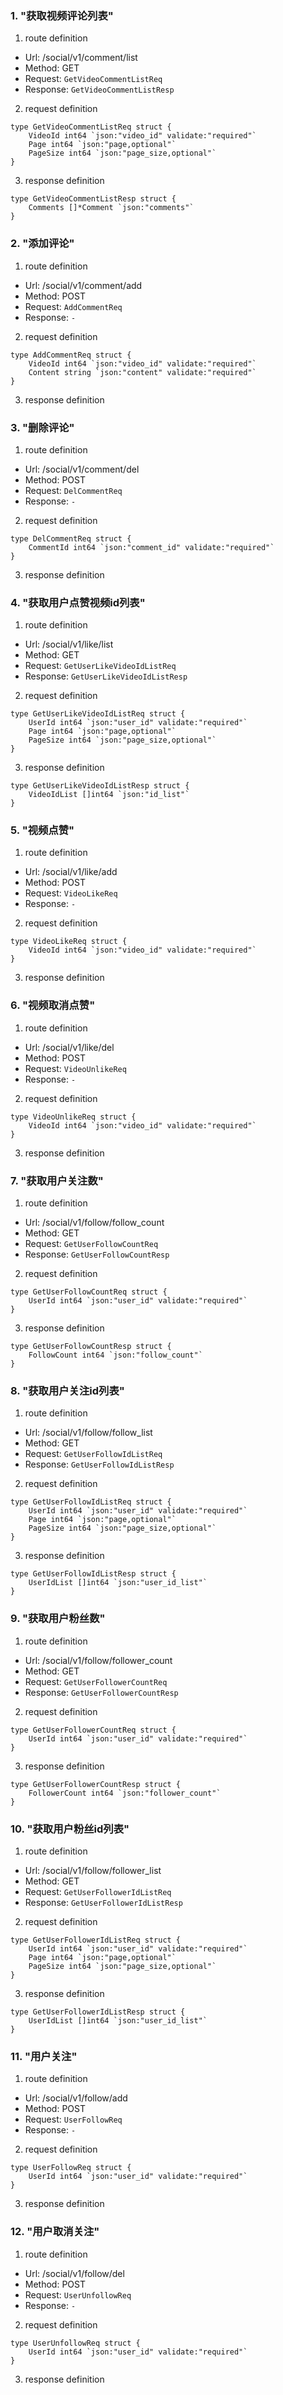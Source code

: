 ### 1. "获取视频评论列表"

1. route definition

- Url: /social/v1/comment/list
- Method: GET
- Request: `GetVideoCommentListReq`
- Response: `GetVideoCommentListResp`

2. request definition



```golang
type GetVideoCommentListReq struct {
	VideoId int64 `json:"video_id" validate:"required"`
	Page int64 `json:"page,optional"`
	PageSize int64 `json:"page_size,optional"`
}
```


3. response definition



```golang
type GetVideoCommentListResp struct {
	Comments []*Comment `json:"comments"`
}
```

### 2. "添加评论"

1. route definition

- Url: /social/v1/comment/add
- Method: POST
- Request: `AddCommentReq`
- Response: `-`

2. request definition



```golang
type AddCommentReq struct {
	VideoId int64 `json:"video_id" validate:"required"`
	Content string `json:"content" validate:"required"`
}
```


3. response definition


### 3. "删除评论"

1. route definition

- Url: /social/v1/comment/del
- Method: POST
- Request: `DelCommentReq`
- Response: `-`

2. request definition



```golang
type DelCommentReq struct {
	CommentId int64 `json:"comment_id" validate:"required"`
}
```


3. response definition


### 4. "获取用户点赞视频id列表"

1. route definition

- Url: /social/v1/like/list
- Method: GET
- Request: `GetUserLikeVideoIdListReq`
- Response: `GetUserLikeVideoIdListResp`

2. request definition



```golang
type GetUserLikeVideoIdListReq struct {
	UserId int64 `json:"user_id" validate:"required"`
	Page int64 `json:"page,optional"`
	PageSize int64 `json:"page_size,optional"`
}
```


3. response definition



```golang
type GetUserLikeVideoIdListResp struct {
	VideoIdList []int64 `json:"id_list"`
}
```

### 5. "视频点赞"

1. route definition

- Url: /social/v1/like/add
- Method: POST
- Request: `VideoLikeReq`
- Response: `-`

2. request definition



```golang
type VideoLikeReq struct {
	VideoId int64 `json:"video_id" validate:"required"`
}
```


3. response definition


### 6. "视频取消点赞"

1. route definition

- Url: /social/v1/like/del
- Method: POST
- Request: `VideoUnlikeReq`
- Response: `-`

2. request definition



```golang
type VideoUnlikeReq struct {
	VideoId int64 `json:"video_id" validate:"required"`
}
```


3. response definition


### 7. "获取用户关注数"

1. route definition

- Url: /social/v1/follow/follow_count
- Method: GET
- Request: `GetUserFollowCountReq`
- Response: `GetUserFollowCountResp`

2. request definition



```golang
type GetUserFollowCountReq struct {
	UserId int64 `json:"user_id" validate:"required"`
}
```


3. response definition



```golang
type GetUserFollowCountResp struct {
	FollowCount int64 `json:"follow_count"`
}
```

### 8. "获取用户关注id列表"

1. route definition

- Url: /social/v1/follow/follow_list
- Method: GET
- Request: `GetUserFollowIdListReq`
- Response: `GetUserFollowIdListResp`

2. request definition



```golang
type GetUserFollowIdListReq struct {
	UserId int64 `json:"user_id" validate:"required"`
	Page int64 `json:"page,optional"`
	PageSize int64 `json:"page_size,optional"`
}
```


3. response definition



```golang
type GetUserFollowIdListResp struct {
	UserIdList []int64 `json:"user_id_list"`
}
```

### 9. "获取用户粉丝数"

1. route definition

- Url: /social/v1/follow/follower_count
- Method: GET
- Request: `GetUserFollowerCountReq`
- Response: `GetUserFollowerCountResp`

2. request definition



```golang
type GetUserFollowerCountReq struct {
	UserId int64 `json:"user_id" validate:"required"`
}
```


3. response definition



```golang
type GetUserFollowerCountResp struct {
	FollowerCount int64 `json:"follower_count"`
}
```

### 10. "获取用户粉丝id列表"

1. route definition

- Url: /social/v1/follow/follower_list
- Method: GET
- Request: `GetUserFollowerIdListReq`
- Response: `GetUserFollowerIdListResp`

2. request definition



```golang
type GetUserFollowerIdListReq struct {
	UserId int64 `json:"user_id" validate:"required"`
	Page int64 `json:"page,optional"`
	PageSize int64 `json:"page_size,optional"`
}
```


3. response definition



```golang
type GetUserFollowerIdListResp struct {
	UserIdList []int64 `json:"user_id_list"`
}
```

### 11. "用户关注"

1. route definition

- Url: /social/v1/follow/add
- Method: POST
- Request: `UserFollowReq`
- Response: `-`

2. request definition



```golang
type UserFollowReq struct {
	UserId int64 `json:"user_id" validate:"required"`
}
```


3. response definition


### 12. "用户取消关注"

1. route definition

- Url: /social/v1/follow/del
- Method: POST
- Request: `UserUnfollowReq`
- Response: `-`

2. request definition



```golang
type UserUnfollowReq struct {
	UserId int64 `json:"user_id" validate:"required"`
}
```


3. response definition


